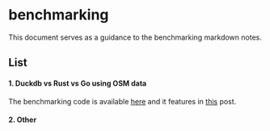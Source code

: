 # benchmarking

This document serves as a guidance to the benchmarking markdown notes.

## List

#### 1. Duckdb vs Rust vs Go using OSM data
The benchmarking code is available [here](/benchmarking-duckdb-rust-go-osm-data.md) and it features in [this](https://jjcfrancis.co/thoughts/benchmarking-duckdb-rust-go-osm-data/) post.

#### 2. Other
